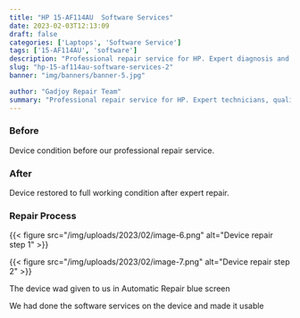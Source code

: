 ```yaml
---
title: "HP 15-AF114AU  Software Services"
date: 2023-02-03T12:13:09
draft: false
categories: ['Laptops', 'Software Service']
tags: ['15-AF114AU', 'software']
description: "Professional repair service for HP. Expert diagnosis and quality repairs in Bangalore."
slug: "hp-15-af114au-software-services-2"
banner: "img/banners/banner-5.jpg"

author: "Gadjoy Repair Team"
summary: "Professional repair service for HP. Expert technicians, quality parts, warranty included."
---
```



### Before

Device condition before our professional repair service.

### After

Device restored to full working condition after expert repair.

### Repair Process

{{< figure src="/img/uploads/2023/02/image-6.png" alt="Device repair step 1" >}}

{{< figure src="/img/uploads/2023/02/image-7.png" alt="Device repair step 2" >}}


The device wad given to us in Automatic Repair blue screen

We had done the software services on the device and made it usable